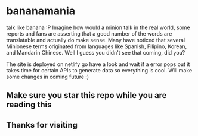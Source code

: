 # bananamania
talk like banana :P
Imagine how would a minion talk in the real world, some reports and fans are asserting that a good number of the words are translatable and actually do make sense. 
Many have noticed that several Minionese terms originated from languages like Spanish, Filipino, Korean, and Mandarin Chinese.
Well I guess you didn't see that coming, did you?

The site is deployed on netlify go have a look and wait if a error pops out it takes time for certain APIs to generate data so everything is cool.
Will make some changes in coming future :)

## Make sure you star this repo while you are reading this 

## Thanks for visiting
